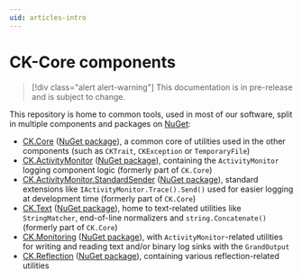 ```yaml
---
uid: articles-intro
---
```

CK-Core components
==================

> [!div class="alert alert-warning"]
> This documentation is in pre-release and is subject to change.

This repository is home to common tools, used in most of our software,
split in multiple components and packages on [NuGet](https://www.nuget.org):

- [CK.Core](xref:articles-ck-core "CK.Core") ([NuGet package](https://www.nuget.org/packages/CK.Core/)), a common core of utilities used in the other components (such as `CKTrait`, `CKException` or `TemporaryFile`)
- [CK.ActivityMonitor](xref:articles-ck-activitymonitor "CK.ActivityMonitor") ([NuGet package](https://www.nuget.org/packages/CK.ActivityMonitor/)), containing the `ActivityMonitor` logging component logic (formerly part of `CK.Core`)
- [CK.ActivityMonitor.StandardSender](xref:articles-ck-activitymonitor-standardsender "CK.ActivityMonitor.StandardSender") ([NuGet package](https://www.nuget.org/packages/CK.ActivityMonitor.StandardSender/)), standard extensions like `IActivityMonitor.Trace().Send()` used for easier logging at development time (formerly part of `CK.Core`)
- [CK.Text](xref:articles-ck-text "CK.Text") ([NuGet package](https://www.nuget.org/packages/CK.Text/)), home to text-related utilities like `StringMatcher`, end-of-line normalizers and `string.Concatenate()` (formerly part of `CK.Core`)
- [CK.Monitoring](xref:articles-ck-monitoring "CK.Monitoring") ([NuGet package](https://www.nuget.org/packages/CK.Monitoring/)), with `ActivityMonitor`-related utilities for writing and reading text and/or binary log sinks with the `GrandOutput`
- [CK.Reflection](xref:articles-ck-reflection "CK.Reflection") ([NuGet package](https://www.nuget.org/packages/CK.Reflection/)), containing various reflection-related utilities

